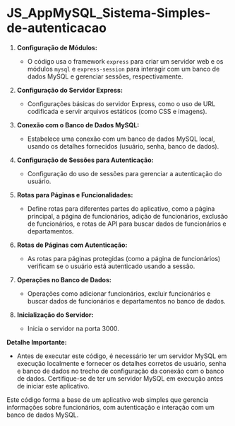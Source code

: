 # JS_AppMySQL_Sistema-Simples-de-autenticacao

1. **Configuração de Módulos:**
   - O código usa o framework `express` para criar um servidor web e os módulos `mysql` e `express-session` para interagir com um banco de dados MySQL e gerenciar sessões, respectivamente.

2. **Configuração do Servidor Express:**
   - Configurações básicas do servidor Express, como o uso de URL codificada e servir arquivos estáticos (como CSS e imagens).

3. **Conexão com o Banco de Dados MySQL:**
   - Estabelece uma conexão com um banco de dados MySQL local, usando os detalhes fornecidos (usuário, senha, banco de dados).

4. **Configuração de Sessões para Autenticação:**
   - Configuração do uso de sessões para gerenciar a autenticação do usuário.

5. **Rotas para Páginas e Funcionalidades:**
   - Define rotas para diferentes partes do aplicativo, como a página principal, a página de funcionários, adição de funcionários, exclusão de funcionários, e rotas de API para buscar dados de funcionários e departamentos.

6. **Rotas de Páginas com Autenticação:**
   - As rotas para páginas protegidas (como a página de funcionários) verificam se o usuário está autenticado usando a sessão.

7. **Operações no Banco de Dados:**
   - Operações como adicionar funcionários, excluir funcionários e buscar dados de funcionários e departamentos no banco de dados.

8. **Inicialização do Servidor:**
   - Inicia o servidor na porta 3000.

**Detalhe Importante:**
   - Antes de executar este código, é necessário ter um servidor MySQL em execução localmente e fornecer os detalhes corretos de usuário, senha e banco de dados no trecho de configuração da conexão com o banco de dados. Certifique-se de ter um servidor MySQL em execução antes de iniciar este aplicativo.

Este código forma a base de um aplicativo web simples que gerencia informações sobre funcionários, com autenticação e interação com um banco de dados MySQL.

